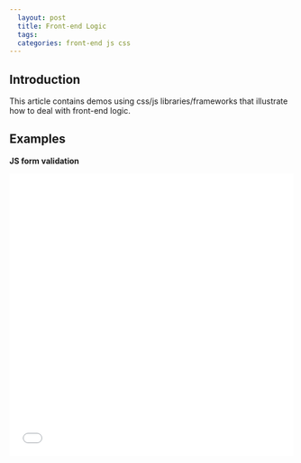 ```yaml
---
  layout: post
  title: Front-end Logic
  tags:
  categories: front-end js css
---
```


## Introduction

This article contains demos using css/js libraries/frameworks that illustrate how to deal with front-end logic.<!--excerpt-->

## Examples

**JS form validation**

<iframe width="100%" height="500" src="//jsfiddle.net/61yx9vge/embedded/" allowfullscreen="allowfullscreen" frameborder="0"></iframe>

